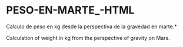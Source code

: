 # PESO-EN-MARTE_-HTML
Calculo de peso en kg desde la perspectiva de la gravedad en marte.*

Calculation of weight in kg from the perspective of gravity on Mars.

